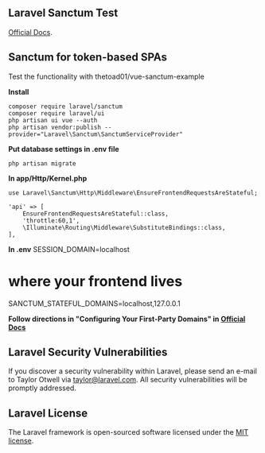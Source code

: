 ## Laravel Sanctum Test

[Official Docs](https://laravel.com/docs/master/sanctum).

## Sanctum for token-based SPAs

Test the functionality with thetoad01/vue-sanctum-example

**Install**
```
composer require laravel/sanctum
composer require laravel/ui
php artisan ui vue --auth
php artisan vendor:publish --provider="Laravel\Sanctum\SanctumServiceProvider"
```

**Put database settings in .env file**
```
php artisan migrate
```

**In app/Http/Kernel.php**
```
use Laravel\Sanctum\Http\Middleware\EnsureFrontendRequestsAreStateful;

'api' => [
    EnsureFrontendRequestsAreStateful::class,
    'throttle:60,1',
    \Illuminate\Routing\Middleware\SubstituteBindings::class,
],
```

**In .env**
SESSION_DOMAIN=localhost
# where your frontend lives
SANCTUM_STATEFUL_DOMAINS=localhost,127.0.0.1


**Follow directions in "Configuring Your First-Party Domains" in [Official Docs](https://laravel.com/docs/master/sanctum#spa-configuration)**

## Laravel Security Vulnerabilities

If you discover a security vulnerability within Laravel, please send an e-mail to Taylor Otwell via [taylor@laravel.com](mailto:taylor@laravel.com). All security vulnerabilities will be promptly addressed.

## Laravel License

The Laravel framework is open-sourced software licensed under the [MIT license](https://opensource.org/licenses/MIT).

